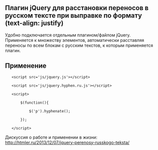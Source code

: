 Плагин jQuery для расстановки переносов в русском тексте при выправке по формату (text-align: justify)
------------

Удобно подключается отдельным плагином/файлом jQuery. Применяется к множеству элементов, автоматически расставляя переносы по всем блокам с русским текстов, к которым применяется плагин.

Применение
------------
`	<script src='js/jquery.js'></script>`

`	<script src='js/jquery.hyphen.ru.js'></script>`

`	<script>`

`		$(function(){`

`			$('p').hyphenate();`

`		});`

`	</script>`


Дискуссия о работе и применении в жизни: http://htmler.ru/2013/12/07/jquery-perenosy-russkogo-teksta/ 

